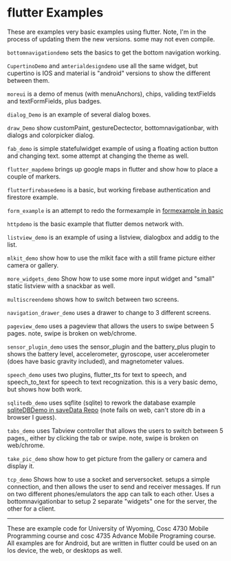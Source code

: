 flutter Examples
===========
These are examples very basic examples using flutter.  Note, I'm in the process of updating them the new versions.  some may not even compile. 

`bottomnavigationdemo` sets the basics to get the bottom navigation working.

`CupertinoDemo` and `amterialdesigndemo` use all the same widget, but cupertino is IOS and material is "android" versions to show the different between them.

`moreui` is a demo of menus (with menuAnchors), chips, validing textFields and textFormFields, plus badges.

`dialog_Demo` is an example of several dialog boxes.

`draw_Demo` show customPaint, gestureDectector, bottomnavigationbar, with dialogs and colorpicker dialog.

`fab_demo` is simple statefulwidget example of using a floating action button and changing text.  some attempt at changing the theme as well.

`flutter_mapdemo` brings up google maps in flutter and show how to place a couple of markers.

`flutterfirebasedemo` is a basic, but working firebase authentication and firestore example.

`form_example` is an attempt to redo the formexample in [formexample in basic](https://github.com/JimSeker/ui/tree/master/Basic)

`httpdemo` is the basic example that flutter demos network with. 

`listview_demo` is an example of using a listview, dialogbox and addig to the list.

`mlkit_demo` show how to use the mlkit face with a still frame picture either camera or gallery. 

`more_widgets_demo` Show how to use some more input widget and "small" static listview with a snackbar as well.

`multiscreendemo` shows how to switch between two screens. 

`navigation_drawer_demo` uses a drawer to change to 3 different screens. 

`pageview_demo` uses a pageview that allows the users to swipe between 5 pages. note, swipe is broken on web/chrome. 

`sensor_plugin_demo` uses the sensor_plugin and the battery_plus plugin to shows the battery level, accelerometer, gyroscope, user accelerometer (does have basic gravity included), and magnetometer values. 

`speech_demo` uses two plugins, flutter_tts for text to speech, and speech_to_text for speech to text recognization.   this is a very basic demo, but shows how both work.

`sqlitedb_demo` uses sqflite (sqlite) to rework the database example [sqliteDBDemo in saveData Repo](https://github.com/JimSeker/saveData)  (note fails on web, can't store db in a browser I guess).

`tabs_demo` uses  Tabview controller  that allows the users to switch between 5 pages,, either by clicking the tab or swipe. note, swipe is broken on web/chrome.

`take_pic_demo` show how to get picture from the gallery or camera and display it. 

`tcp_demo` Shows how to use a socket and serversocket.  setups a simple connection, and then allows the user to send and receiver messages.  If run on two different phones/emulators the app can talk to each other.  Uses a bottomnavigationbar to setup 2 separate "widgets" one for the server, the other for a client.

---

These are example code for University of Wyoming, Cosc 4730 Mobile Programming course and cosc 4735 Advance Mobile Programing course. 
All examples are for Android, but are written in flutter could be used on an Ios device, the web, or desktops as well.
